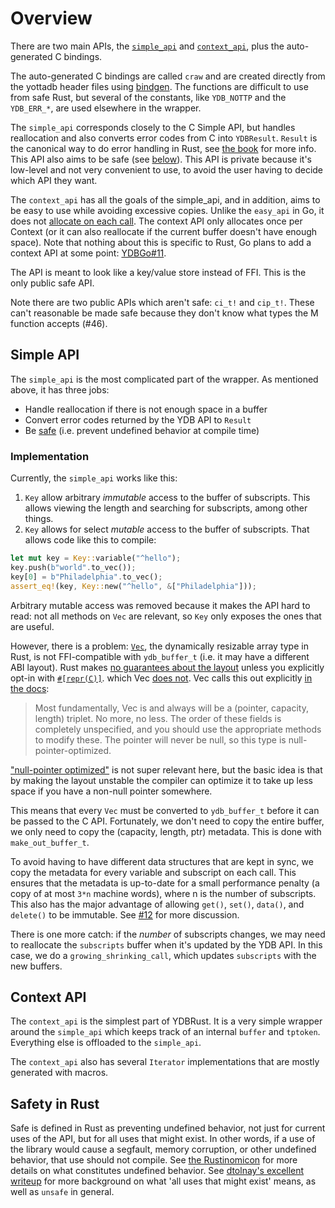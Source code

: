 <!--
Copyright (c) 2020-2021 YottaDB LLC and/or its subsidiaries.
All rights reserved.

      This source code contains the intellectual property
      of its copyright holder(s), and is made available
      under a license.  If you do not know the terms of
      the license, please stop and do not read further.
-->

# Overview

There are two main APIs, the [`simple_api`] and [`context_api`], plus the auto-generated C bindings.

The auto-generated C bindings are called `craw` and are created directly from the yottadb header files using [bindgen].
The functions are difficult to use from safe Rust, but several of the constants,
like `YDB_NOTTP` and the `YDB_ERR_*`, are used elsewhere in the wrapper.

The `simple_api` corresponds closely to the C Simple API,
but handles reallocation and also converts error codes from C into `YDBResult`.
`Result` is the canonical way to do error handling in Rust,
see [the book][book-result] for more info.
This API also aims to be safe (see [below](#safety-in-rust)).
This API is private because it's low-level and not very convenient to use,
to avoid the user having to decide which API they want.

The `context_api` has all the goals of the simple_api, and in addition, aims to be easy to use
while avoiding excessive copies. Unlike the `easy_api` in Go, it does not [allocate on each
call][easy-api-allocate]. The context API only allocates once per Context (or it can also
reallocate if the current buffer doesn't have enough space). Note that nothing about this is
specific to Rust, Go plans to add a context API at some point: [YDBGo#11].

The API is meant to look like a key/value store instead of FFI. This is the only public safe API.

Note there are two public APIs which aren't safe: `ci_t!` and `cip_t!`. These can't reasonable be
made safe because they don't know what types the M function accepts (#46).

[`simple_api`]: https://gitlab.com/YottaDB/Lang/YDBRust/-/tree/master/src/simple_api
[`context_api`]: https://gitlab.com/YottaDB/Lang/YDBRust/-/tree/master/src/context_api
[easy-api-allocate]: https://gitlab.com/YottaDB/Lang/YDBGo/-/blob/793b7a4a41b517f7ec6124d3e765fe2838833586/easy_api.go#L46.
[YDBGo#11]: https://gitlab.com/YottaDB/Lang/YDBGo/-/issues/11

## Simple API

The `simple_api` is the most complicated part of the wrapper.
As mentioned above, it has three jobs:

- Handle reallocation if there is not enough space in a buffer
- Convert error codes returned by the YDB API to `Result`
- Be [safe](#safety-in-rust) (i.e. prevent undefined behavior at compile time)

### Implementation

Currently, the `simple_api` works like this:

1. `Key` allow arbitrary *immutable* access to the buffer of subscripts. This allows viewing the
  length and searching for subscripts, among other things.
2. `Key` allows for select *mutable* access to the buffer of subscripts.
  That allows code like this to compile:

```rust
let mut key = Key::variable("^hello");
key.push(b"world".to_vec());
key[0] = b"Philadelphia".to_vec();
assert_eq!(key, Key::new("^hello", &["Philadelphia"]));
```

Arbitrary mutable access was removed because it makes the API hard to read: not all methods on
`Vec` are relevant, so `Key` only exposes the ones that are useful.

However, there is a problem:
[`Vec`], the dynamically resizable array type in Rust, is not FFI-compatible
with `ydb_buffer_t` (i.e. it may have a different ABI layout).
Rust makes [no guarantees about the layout][repr-rust] unless you explicitly opt-in with [`#[repr(C)]`][repr-c].
which Vec [does not][vec-src]. Vec calls this out explicitly [in the docs][guarantees]:

> Most fundamentally, Vec is and always will be a (pointer, capacity, length) triplet. No more, no less. The order of these fields is completely unspecified, and you should use the appropriate methods to modify these. The pointer will never be null, so this type is null-pointer-optimized.

["null-pointer optimized"](https://stackoverflow.com/a/46557737/7669110) is not super relevant
here, but the basic idea is that by making the layout unstable the compiler can optimize it to
take up less space if you have a non-null pointer somewhere.

This means that every `Vec` must be converted to `ydb_buffer_t`
before it can be passed to the C API.
Fortunately, we don't need to copy the entire buffer, we only need to copy
the (capacity, length, ptr) metadata. This is done with `make_out_buffer_t`.

To avoid having to have different data structures that are kept in sync,
we copy the metadata for every variable and subscript on each call.
This ensures that the metadata is up-to-date for a small performance penalty
(a copy of at most `3*n` machine words), where n is the number of subscripts.
This also has the major advantage of allowing `get()`, `set()`, `data()`,
and `delete()` to be immutable. See [#12] for more discussion.

There is one more catch: if the *number* of subscripts changes, we may need to
reallocate the `subscripts` buffer when it's updated by the YDB API. In this
case, we do a `growing_shrinking_call`, which updates `subscripts` with
the new buffers.

[repr-rust]: https://doc.rust-lang.org/reference/type-layout.html#the-default-representation
[repr-c]: https://doc.rust-lang.org/reference/type-layout.html#the-c-representation
[vec-src]: https://doc.rust-lang.org/1.51.0/src/alloc/vec/mod.rs.html#374-379
[guarantees]: https://doc.rust-lang.org/std/vec/struct.Vec.html#guarantees
## Context API

The `context_api` is the simplest part of YDBRust.
It is a very simple wrapper around the `simple_api` which
keeps track of an internal `buffer` and `tptoken`.
Everything else is offloaded to the `simple_api`.

The `context_api` also has several `Iterator` implementations that are
mostly generated with macros.

## Safety in Rust

Safe is defined in Rust as preventing undefined behavior,
not just for current uses of the API, but for all uses that might exist.
In other words, if a use of the library would cause a segfault,
memory corruption, or other undefined behavior, that use should not compile.
See [the Rustinomicon][undefined behavior] for more details on
what constitutes undefined behavior.
See [dtolnay's excellent writeup][dtolnay-soundness] for more background
on what 'all uses that might exist' means, as well as `unsafe` in general.

[bindgen]: https://rust-lang.github.io/rust-bindgen/
[book-result]: https://doc.rust-lang.org/book/ch09-02-recoverable-errors-with-result.html
[undefined behavior]: https://doc.rust-lang.org/nomicon/what-unsafe-does.html
[dtolnay-soundness]: https://docs.rs/dtolnay/0.0.7/dtolnay/macro._03__soundness_bugs.html#soundness
[extra error buffer]: https://gitlab.com/YottaDB/Lang/YDBRust/blob/ca8512d796e31c0bf43b789de10cdc322e0b3a7d/src/context_api/mod.rs#L149
[`Vec`]: https://doc.rust-lang.org/std/vec/struct.Vec.html
[#12]: https://gitlab.com/YottaDB/Lang/YDBRust/issues/12
